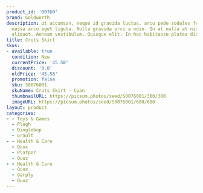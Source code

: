 ```yaml
---
product_id: '00760'
brand: Goldworth
description: Ut accumsan, neque id gravida luctus, arcu pede sodales felis, vel blandit
  massa arcu eget ligula. Nulla gravida orci a odio. In at nulla at nisl condimentum
  aliquet. Aenean vestibulum. Quisque elit. In hac habitasse platea dictumst.
title: Cruts Skirt
skus:
- available: true
  condition: New
  currentPrice: '45.58'
  discount: '0.0'
  oldPrice: '45.58'
  promotion: false
  sku: S0076001
  skuName: Cruts Skirt - Cyan
  thumbnailURL: https://picsum.photos/seed/S0076001/300/300
  imageURL: https://picsum.photos/seed/S0076001/600/600
layout: product
categories:
- - Toys & Games
  - Plugh
  - Dinglebop
  - Grault
- - Health & Care
  - Quux
  - Platpor
  - Quuz
- - Health & Care
  - Quux
  - Garply
  - Quuz
---
```

